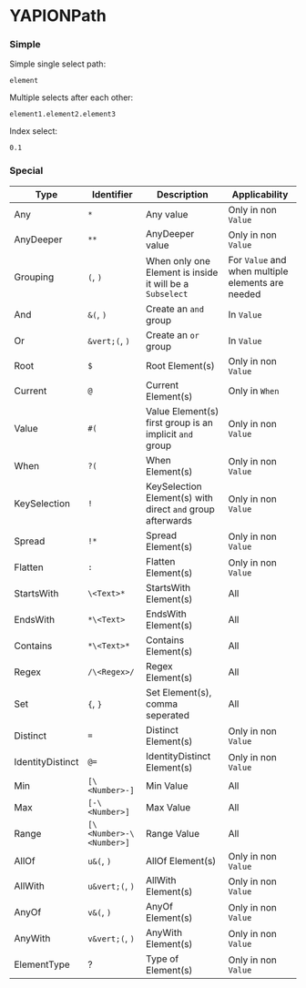 # YAPIONPath

### Simple

Simple single select path:

```yapionpath
element
```

Multiple selects after each other:

```yapionpath
element1.element2.element3
```

Index select:

```yapionpath
0.1
```

### Special

| Type             | Identifier              | Description                                                | Applicability                                     |
|------------------|-------------------------|------------------------------------------------------------|---------------------------------------------------|
| Any              | `*`                     | Any value                                                  | Only in non `Value`                               |
| AnyDeeper        | `**`                    | AnyDeeper value                                            | Only in non `Value`                               |
| Grouping         | `(`, `)`                | When only one Element is inside it will be a `Subselect`   | For `Value` and when multiple elements are needed |
| And              | `&(`, `)`               | Create an `and` group                                      | In `Value`                                        |
| Or               | `&vert;(`, `)`          | Create an `or` group                                       | In `Value`                                        |
| Root             | `$`                     | Root Element(s)                                            | Only in non `Value`                               |
| Current          | `@`                     | Current Element(s)                                         | Only in `When`                                    |
| Value            | `#(`                    | Value Element(s) first group is an implicit `and` group    | Only in non `Value`                               |
| When             | `?(`                    | When Element(s)                                            | Only in non `Value`                               |
| KeySelection     | `!`                     | KeySelection Element(s) with direct `and` group afterwards | Only in non `Value`                               |
| Spread           | `!*`                    | Spread Element(s)                                          | Only in non `Value`                               |
| Flatten          | `:`                     | Flatten Element(s)                                         | Only in non `Value`                               |
| StartsWith       | `\<Text>*`              | StartsWith Element(s)                                      | All                                               |
| EndsWith         | `*\<Text>`              | EndsWith Element(s)                                        | All                                               |
| Contains         | `*\<Text>*`             | Contains Element(s)                                        | All                                               |
| Regex            | `/\<Regex>/`            | Regex Element(s)                                           | All                                               |
| Set              | `{`, `}`                | Set Element(s), comma seperated                            | All                                               |
| Distinct         | `=`                     | Distinct Element(s)                                        | Only in non `Value`                               |
| IdentityDistinct | `@=`                    | IdentityDistinct Element(s)                                | Only in non `Value`                               |
| Min              | `[\<Number>-]`          | Min Value                                                  | All                                               |
| Max              | `[-\<Number>]`          | Max Value                                                  | All                                               |
| Range            | `[\<Number>-\<Number>]` | Range Value                                                | All                                               |
| AllOf            | `u&(`, `)`              | AllOf Element(s)                                           | Only in non `Value`                               |
| AllWith          | `u&vert;(`, `)`         | AllWith Element(s)                                         | Only in non `Value`                               |
| AnyOf            | `v&(`, `)`              | AnyOf Element(s)                                           | Only in non `Value`                               |
| AnyWith          | `v&vert;(`, `)`         | AnyWith Element(s)                                         | Only in non `Value`                               |
| ElementType      | ?                       | Type of Element(s)                                         | Only in non `Value`                               |
